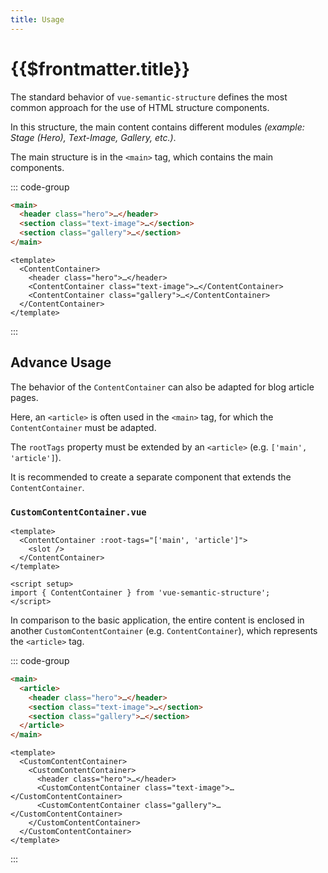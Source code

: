 ```yaml
---
title: Usage
---
```


# {{$frontmatter.title}}

The standard behavior of `vue-semantic-structure` defines the most common approach for the use of HTML structure components.

In this structure, the main content contains different modules *(example: Stage (Hero), Text-Image, Gallery, etc.)*.

The main structure is in the `<main>` tag, which contains the main components.

::: code-group

```html [HTML]
<main>
  <header class="hero">…</header>
  <section class="text-image">…</section>
  <section class="gallery">…</section>
</main>
```

```vue [Vue]
<template>
  <ContentContainer>
    <header class="hero">…</header>
    <ContentContainer class="text-image">…</ContentContainer>
    <ContentContainer class="gallery">…</ContentContainer>
  </ContentContainer>
</template>
```

:::

## Advance Usage

The behavior of the `ContentContainer` can also be adapted for blog article pages.

Here, an `<article>` is often used in the `<main>` tag, for which the `ContentContainer` must be adapted.

The `rootTags` property must be extended by an `<article>` (e.g. `['main', 'article']`).

It is recommended to create a separate component that extends the `ContentContainer`.

### `CustomContentContainer.vue`

```vue
<template>
  <ContentContainer :root-tags="['main', 'article']">
    <slot />
  </ContentContainer>
</template>

<script setup>
import { ContentContainer } from 'vue-semantic-structure';
</script>
```

In comparison to the basic application, the entire content is enclosed in another `CustomContentContainer` (e.g. `ContentContainer`), which represents the `<article>` tag.

::: code-group

```html [HTML]
<main>
  <article>
    <header class="hero">…</header>
    <section class="text-image">…</section>
    <section class="gallery">…</section>
  </article>
</main>
```

```vue [Vue]
<template>
  <CustomContentContainer>
    <CustomContentContainer>
      <header class="hero">…</header>
      <CustomContentContainer class="text-image">…</CustomContentContainer>
      <CustomContentContainer class="gallery">…</CustomContentContainer>
    </CustomContentContainer>
  </CustomContentContainer>
</template>
```

:::
